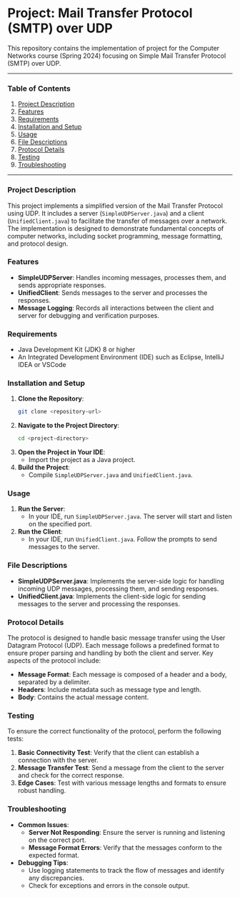 # Project: Mail Transfer Protocol (SMTP) over UDP

This repository contains the implementation of project for the Computer Networks course (Spring 2024) focusing on Simple Mail Transfer Protocol (SMTP) over UDP.


---

### Table of Contents
1. [Project Description](#project-description)
2. [Features](#features)
3. [Requirements](#requirements)
4. [Installation and Setup](#installation-and-setup)
5. [Usage](#usage)
6. [File Descriptions](#file-descriptions)
7. [Protocol Details](#protocol-details)
8. [Testing](#testing)
9. [Troubleshooting](#troubleshooting)

---

### Project Description
This project implements a simplified version of the Mail Transfer Protocol using UDP. It includes a server (`SimpleUDPServer.java`) and a client (`UnifiedClient.java`) to facilitate the transfer of messages over a network. The implementation is designed to demonstrate fundamental concepts of computer networks, including socket programming, message formatting, and protocol design.

### Features
- **SimpleUDPServer**: Handles incoming messages, processes them, and sends appropriate responses.
- **UnifiedClient**: Sends messages to the server and processes the responses.
- **Message Logging**: Records all interactions between the client and server for debugging and verification purposes.

### Requirements
- Java Development Kit (JDK) 8 or higher
- An Integrated Development Environment (IDE) such as Eclipse, IntelliJ IDEA or VSCode

### Installation and Setup
1. **Clone the Repository**:
    ```sh
    git clone <repository-url>
    ```
2. **Navigate to the Project Directory**:
    ```sh
    cd <project-directory>
    ```
3. **Open the Project in Your IDE**:
    - Import the project as a Java project.
4. **Build the Project**:
    - Compile `SimpleUDPServer.java` and `UnifiedClient.java`.

### Usage
1. **Run the Server**:
    - In your IDE, run `SimpleUDPServer.java`. The server will start and listen on the specified port.
2. **Run the Client**:
    - In your IDE, run `UnifiedClient.java`. Follow the prompts to send messages to the server.

### File Descriptions
- **SimpleUDPServer.java**: Implements the server-side logic for handling incoming UDP messages, processing them, and sending responses.
- **UnifiedClient.java**: Implements the client-side logic for sending messages to the server and processing the responses.

### Protocol Details
The protocol is designed to handle basic message transfer using the User Datagram Protocol (UDP). Each message follows a predefined format to ensure proper parsing and handling by both the client and server. Key aspects of the protocol include:
- **Message Format**: Each message is composed of a header and a body, separated by a delimiter.
- **Headers**: Include metadata such as message type and length.
- **Body**: Contains the actual message content.

### Testing
To ensure the correct functionality of the protocol, perform the following tests:
1. **Basic Connectivity Test**: Verify that the client can establish a connection with the server.
2. **Message Transfer Test**: Send a message from the client to the server and check for the correct response.
3. **Edge Cases**: Test with various message lengths and formats to ensure robust handling.

### Troubleshooting
- **Common Issues**:
    - **Server Not Responding**: Ensure the server is running and listening on the correct port.
    - **Message Format Errors**: Verify that the messages conform to the expected format.
- **Debugging Tips**:
    - Use logging statements to track the flow of messages and identify any discrepancies.
    - Check for exceptions and errors in the console output.
